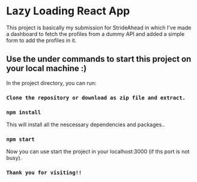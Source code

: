 # Lazy Loading React App

This project is basically my submission for StrideAhead in which I've made a dashboard to fetch the profiles from a dummy API and added a simple form to add the profiles in it.

## Use the under commands to start this project on your local machine :)

In the project directory, you can run:

### `Clone the repository or download as zip file and extract.`

### `npm install`

This will install all the nescessary dependencies and packages..

### `npm start`

Now you can use start the project in your localhost:3000 (if ths port is not busy).

### `Thank you for visiting!!`

